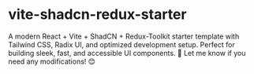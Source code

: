 # vite-shadcn-redux-starter
 A modern React + Vite + ShadCN + Redux-Toolkit starter template with Tailwind CSS, Radix UI, and optimized development setup. Perfect for building sleek, fast, and accessible UI components. 🚀  Let me know if you need any modifications! 😊
